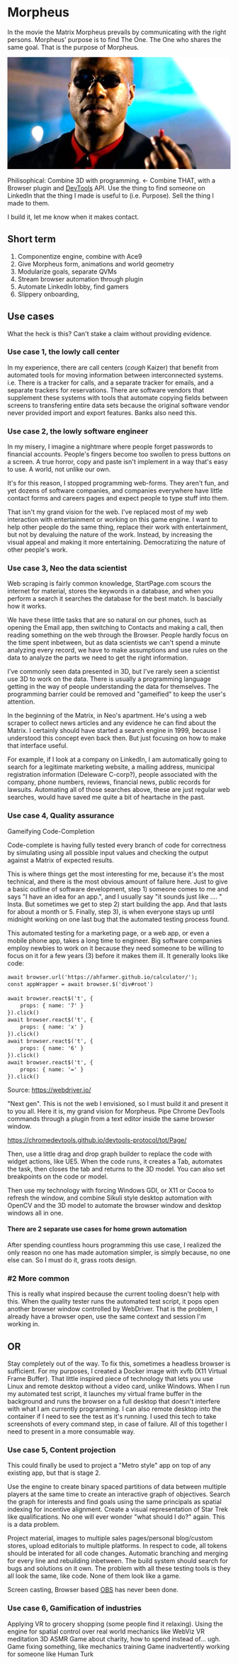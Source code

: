 
# Morpheus

In the movie the Matrix Morpheus prevails by communicating with the right persons.
Morpheus' purpose is to find The One. The One who shares the same goal.
That is the purpose of Morpheus.

![F1](./image1-48.jpeg?raw=true)

Philisophical: Combine 3D with programming. <- Combine THAT, with a Browser plugin and 
[DevTools](https://chromedevtools.github.io/devtools-protocol/) API.
Use the thing to find someone on LinkedIn that the thing I made is useful to (i.e. Purpose). 
Sell the thing I made to them.

I build it, let me know when it makes contact.

## Short term
1) Componentize engine, combine with Ace9
2) Give Morpheus form, animations and world geometry
3) Modularize goals, separate QVMs
4) Stream browser automation through plugin
5) Automate LinkedIn lobby, find gamers
6) Slippery onboarding,

## Use cases

What the heck is this? Can't stake a claim without providing evidence.

### Use case 1, the lowly call center
In my experience, there are call centers (*cough* Kaizer) that benefit from automated tools for
moving information between interconnected systems. i.e. There is a tracker for calls, and a separate 
tracker for emails, and a separate trackers for reservations. There are software vendors that supplement
these systems with tools that automate copying fields between screens to transfering entire data sets
because the original software vendor never provided import and export features. Banks also need this.

### Use case 2, the lowly software engineer
In my misery, I imagine a nightmare where people forget passwords to financial accounts. People's fingers
become too swollen to press buttons on a screen. A true horror, copy and paste isn't implement in a
way that's easy to use. A world, not unlike our own.

It's for this reason, I stopped programming web-forms. They aren't fun, and yet dozens of software
companies, and companies everywhere have little contact forms and careers pages and expect people to
type stuff into them. 

That isn't my grand vision for the web. I've replaced most of my web interaction
with entertainment or working on this game engine. I want to help other people do the same thing,
replace their work with entertainment, but not by devaluing the nature of the work. Instead, by 
increasing the visual appeal and making it more entertaining. Democratizing the nature of other
people's work.

### Use case 3, Neo the data scientist
Web scraping is fairly common knowledge, StartPage.com scours the internet for material, stores the
keywords in a database, and when you perform a search it searches the database for the best match. 
Is bascially how it works. 

We have these little tasks that are so natural on our phones, such as
opening the Email app, then switching to Contacts and making a call, then reading something on the
web through the Browser. People hardly focus on the time spent inbetween, but as data scientists
we can't spend a minute analyzing every record, we have to make assumptions and use rules on the
data to analyze the parts we need to get the right information.

I've commonly seen data presented in 3D, but I've rarely seen a scientist use 3D to work on the data.
There is usually a programming language getting in the way of people understanding the data for 
themselves. The programming barrier could be removed and "gameified" to keep the user's attention.

In the beginning of the Matrix, in Neo's apartment. He's using a web scraper to collect news articles and 
any evidence he can find about the Matrix. I certainly should have started a search engine in 1999, because
I understood this concept even back then. But just focusing on how to make that interface useful.

For example, if I look at a company on LinkedIn, I am automatically going to search for a legitimate
marketing website, a mailing address, municipal registration information (Deleware C-corp?), people
associated with the company, phone numbers, reviews, financial news, public records for lawsuits.
Automating all of those searches above, these are just regular web searches, would have saved me quite
a bit of heartache in the past.

### Use case 4, Quality assurance

Gameifying Code-Completion

Code-complete is having fully tested every branch of code for correctness by simulating 
using all possible input values and checking the output against a Matrix of expected results.

This is where things get the most interesting for me, because it's the most technical, and there
is the most obvious amount of failure here. Just to give a basic outline of software development,
step 1) someone comes to me and says "I have an idea for an app.", and I usually say "it sounds 
just like .... " Insta. But sometimes we get to step 2) start building the app. And that lasts
for about a month or 5. Finally, step 3), is when everyone stays up until midnight working
on one last bug that the automated testing process found.

This automated testing for a marketing page, or a web app, or even a mobile phone app, takes a long
time to engineer. Big software companies employ newbies to work on it because they need someone to
be willing to focus on it for a few years (3) before it makes them ill. It generally looks like code:

```nodejs
await browser.url('https://ahfarmer.github.io/calculator/');
const appWrapper = await browser.$('div#root')

await browser.react$('t', {
    props: { name: '7' }
}).click()
await browser.react$('t', {
    props: { name: 'x' }
}).click()
await browser.react$('t', {
    props: { name: '6' }
}).click()
await browser.react$('t', {
    props: { name: '=' }
}).click()
```

Source: https://webdriver.io/

"Next gen". This is not the web I envisioned, so I must build it and present it to you all.
Here it is, my grand vision for Morpheus. Pipe Chrome DevTools commands through a plugin from a
text editor inside the same browser window.

https://chromedevtools.github.io/devtools-protocol/tot/Page/

Then, use a little drag and drop graph builder to replace the code with widget actions, like UE5.
When the code runs, it creates a Tab, automates the task, then closes the tab and returns to the
3D model. You can also set breakpoints on the code or model.

Then use my technology with forcing Windows GDI, or X11 or Cocoa to refresh the window, and combine
Sikuli style desktop automation with OpenCV and the 3D model to automate the browser window and
desktop windows all in one.

#### There are 2 separate use cases for home grown automation

After spending countless hours programming this use case, I realized the only reason no one has 
made automation simpler, is simply because, no one else can. So I must do it, grass roots design.

### #2 More common

This is really what inspired because the current tooling doesn't help with this. When the quality
tester runs the automated test script, it pops open another browser window controlled by WebDriver.
That is the problem, I already have a browser open, use the same context and session I'm working in.
## OR
Stay completely out of the way. To fix this, sometimes a headless browser is sufficient. 
For my purposes, I created a Docker image with xvfb (X11 Virtual Frame Buffer).
That little inspired piece of technology that lets you use Linux and remote desktop without a video
card, unlike Windows. When I run my automated test script, it launches my virtual frame buffer in the
background and runs the browser on a full desktop that doesn't interfere with what I am currently
programming. I can also remote desktop into the container if I need to see the test as it's running.
I used this tech to take screenshots of every command step, in case of failure. All of this together
I need to present in a more consumable way.

### Use case 5, Content projection

This could finally be used to project a "Metro style" app on top of any existing app, but that is
stage 2.

Use the engine to create binary spaced partitions of data between multiple players at the same time
to create an interactive graph of objectives. Search the graph for interests and find goals using 
the same principals as spatial indexing for incentive alignment. Create a visual representation of
Star Trek like qualifications. No one will ever wonder "what should I do?" again. This is a data problem.

Project material, images to multiple sales pages/personal blog/custom stores, upload editorials to 
multiple platforms. In respect to code, all tokens should be interated for all code changes. Automatic
branching and merging for every line and rebuilding inbetween. The build system should search for bugs
and solutions on it own. The problem with all these testing tools is they all look the same, like code.
None of them look like a game.

Screen casting, Browser based [OBS](https://obsproject.com/) has never been done.

### Use case 6, Gamification of industries
Applying VR to grocery shopping (some people find it relaxing).
Using the engine for spatial control over real world mechanics like WebViz
VR meditation
3D ASMR
Game about charity, how to spend instead of... ugh.
Game fixing something, like mechanics training
Game inadvertently working for someone like Human Turk

